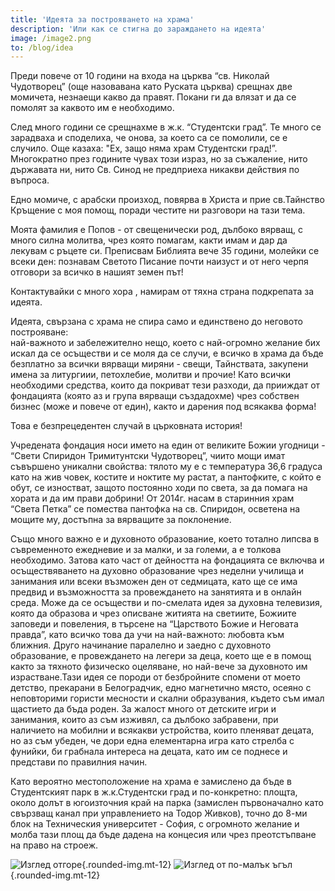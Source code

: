 ```yaml
---
title: 'Идеята за построяването на храма'
description: 'Или как се стигна до зараждането на идеята'
image: /image2.png
to: /blog/idea
---
```


Преди повече от 10 години на входа на църква “св. Николай Чудотворец” (още назовавана като Pуската църква) срещнах две момичета, незнаещи какво да правят. Покани ги да влязат и да се помолят за каквото им е необходимо.

След много години се срещнахме в ж.к. “Студентски град”. Те много се зарадваха и споделиха, че онова, за което са се помолили, се е случило. Още казаха: "Ех, защо няма храм Студентски град!”. Многократно през годините чувах този израз, но за съжаление, нито държавата ни, нито Св. Синод не предприеха никакви действия по въпроса.

Едно момиче, с арабски произход, повярва в Христа и прие св.Тайнство Кръщение с моя помощ, поради честите ни разговори на тази тема.

Моята фамилия е Попов - от свещенически род, дълбоко вярващ, с много силна молитва, чрез която помагам, какти имам и дар да лекувам с ръцете си. Преписвам Библията вече 35 години, молейки се всеки ден: познавам Светото Писание почти наизуст и от него черпя отговори за всичко в нашият земен път!

Контактувайки с много хора , намирам от тяхна страна подкрепата за идеята.

Идеята, свързана с храма не спира само и единствено до неговото построяване:<br>
най-важното и забележително нещо, което с най-огромно желание бих искал да се осъществи и се моля да се случи, е всичко в храма да бъде безплатно за всички вярващи миряни - свещи, Тайнствата, закупени имена за литургиии, петохлебие, молитви и прочие! Като всички необходими средства, които да покриват тези разходи, да прииждат от фондацията (която аз и група вярващи създадохме) чрез собствен бизнес (може и повече от един), както и дарения под всякаква форма!

Това е безпрецедентен случай в църковната история!

Учредената фондация носи името на един от великите Божии угодници - “Свети Спиридон Тримитунтски Чудотворец”, чиито мощи имат съвършено уникални свойства: тялото му е с температура 36,6 градуса като на жив човек, костите и ноктите му растат, а пантофките, с който е обут, се изностват, защото постоянно ходи по света, за да помага на хората и да им прави добрини! От 2014г. насам в старинния храм “Света Петка” се помества пантофка на св. Спиридон, осветена на мощите му, достъпна за вярващите за поклонение.

Също много важно е и духовното образование, което тотално липсва в съвременното ежедневие и за малки, и за големи, а е толкова необходимо. Затова като част от дейността на фондацията се включва и осъществяването на духовно образование чрез неделни училища и занимания или всеки възможен ден от седмицата, като ще се има предвид и възможността за провеждането на занятията и в онлайн среда. Може да се осъществи и по-смелата идея за духовна телевизия, която да образова и чрез описване житията на светиите, Божиите заповеди и повеления, в търсене на “Царството Божие и Неговата правда”, като всичко това да учи на най-важното: любовта към ближния.
Друго начинание паралелно и заедно с духовното образование, е провеждането на легери за деца, което ще е в помощ както за тяхното физическо оцеляване, но най-вече за духовното им израстване.Тази идея се породи от безбройните спомени от моето детство, прекарани в Белоградчик, едно магнетично място, осеяно с неповторими гористи месности и скални образувания, където съм имал щастието да бъда роден. За жалост много от детските игри и занимания, които аз съм изживял, са дълбоко забравени, при наличието на мобилни и всякакви устройства, които пленяват децата, но аз съм убеден, че дори една елементарна игра като стрелба с фунийки, би грабнала интереса на децата, като им се поднесе и представи по правилния начин.

Като вероятно местоположение на храма е замислено да бъде в Студентският парк в ж.к.Студентски град и по-конкретно: площта, около долът в югоизточния край на парка (замислен първоначално като свързващ канал при управлението на Тодор Живков), точно до 8-ми блок на Техническия университет - София, с огромното желание и молба тази площ да бъде дадена на концесия или чрез преотстъпване на право на строеж.

![Изглед отгоре](/image1.png){.rounded-img.mt-12}
![Изглед от по-малък ъгъл](/image2.png){.rounded-img.mt-12}
